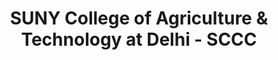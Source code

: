 ---
layout: repo
title: "SUNY College of Agriculture & Technology at Delhi - SCCC"
id: 22373
permalink: repos/22373/
---